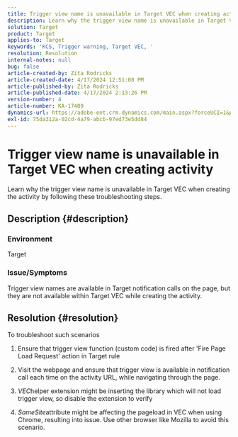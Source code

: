 ```yaml
---
title: Trigger view name is unavailable in Target VEC when creating activity
description: Learn why the trigger view name is unavailable in Target VEC when creating the activity
solution: Target
product: Target
applies-to: Target
keywords: 'KCS, Trigger warning, Target VEC, '
resolution: Resolution
internal-notes: null
bug: false
article-created-by: Zita Rodricks
article-created-date: 4/17/2024 12:51:08 PM
article-published-by: Zita Rodricks
article-published-date: 4/17/2024 2:13:26 PM
version-number: 4
article-number: KA-17409
dynamics-url: https://adobe-ent.crm.dynamics.com/main.aspx?forceUCI=1&pagetype=entityrecord&etn=knowledgearticle&id=329d1825-b9fc-ee11-a1ff-6045bd0065b6
exl-id: 75da312a-02cd-4a79-abcb-97ed73e5dd84
---
```

# Trigger view name is unavailable in Target VEC when creating activity


Learn why the trigger view name is unavailable in Target VEC when creating the activity by following these troubleshooting steps.

## Description {#description}


### Environment

Target

### Issue/Symptoms

Trigger view names are available in Target notification calls on the page, but they are not available within Target VEC while creating the activity.


## Resolution {#resolution}


To troubleshoot such scenarios

1. Ensure that trigger view function (custom code) is fired after 'Fire Page Load Request' action in Target rule

2. Visit the webpage and ensure that trigger view is available in notification call each time on the activity URL, while navigating through the page.

3. *VEC*helper extension might be inserting the library which will not load trigger view, so disable the extension to verify

4. *SameSite*attribute might be affecting the pageload in VEC when using Chrome, resulting into issue. Use other browser like Mozilla to avoid this scenario.
